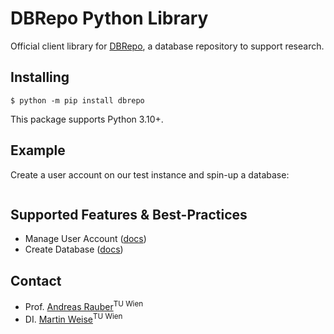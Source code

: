 # DBRepo Python Library

Official client library for [DBRepo](https://www.ifs.tuwien.ac.at/infrastructures/dbrepo/), a database repository to
support research.

## Installing

```console
$ python -m pip install dbrepo
```

This package supports Python 3.10+.

## Example

Create a user account on our test instance and spin-up a database:

```python

```

## Supported Features & Best-Practices

- Manage User Account ([docs](https://www.ifs.tuwien.ac.at/infrastructures/dbrepo/1.4.2/usage-overview/#create-user-account))
- Create Database ([docs](https://www.ifs.tuwien.ac.at/infrastructures/dbrepo/1.4.2/usage-overview/#create-database))

## Contact

* Prof. [Andreas Rauber](https://tiss.tuwien.ac.at/person/39608.html)<sup>TU Wien</sup>
* DI. [Martin Weise](https://tiss.tuwien.ac.at/person/287722.html)<sup>TU Wien</sup>